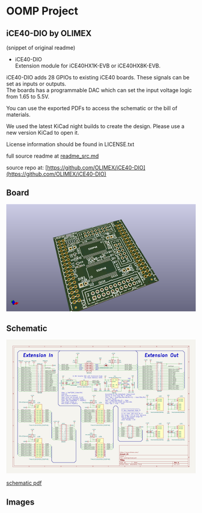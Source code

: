 # OOMP Project  
## iCE40-DIO  by OLIMEX  
  
(snippet of original readme)  
  
- iCE40-DIO  
Extension module for iCE40HX1K-EVB or iCE40HX8K-EVB.  
  
iCE40-DIO adds 28 GPIOs to existing iCE40 boards. These signals can be set as inputs or outputs.   
The boards has a programmable DAC which can set the input voltage logic from 1.65 to 5.5V.  
  
You can use the exported PDFs to access the schematic or the bill of materials.   
  
We used the latest KiCad night builds to create the design. Please use a new version KiCad to open it.   
  
License information should be found in LICENSE.txt  
  
  full source readme at [readme_src.md](readme_src.md)  
  
source repo at: [https://github.com/OLIMEX/iCE40-DIO](https://github.com/OLIMEX/iCE40-DIO)  
## Board  
  
[![working_3d.png](working_3d_600.png)](working_3d.png)  
## Schematic  
  
[![working_schematic.png](working_schematic_600.png)](working_schematic.png)  
  
[schematic pdf](working_schematic.pdf)  
## Images  
